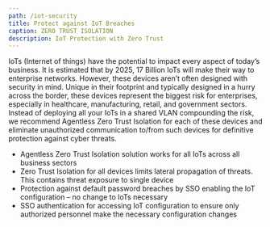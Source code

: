 ```yaml
---
path: /iot-security
title: Protect against IoT Breaches
caption: ZERO TRUST ISOLATION
description: IoT Protection with Zero Trust
---
```

IoTs (Internet of things) have the potential to impact every aspect of today’s business. It is estimated that by 2025, 17 Billion IoTs will make their way to enterprise networks. However, these devices aren’t often designed with security in mind. Unique in their footprint and typically designed in a hurry across the border, these devices represent the biggest risk for enterprises, especially in healthcare, manufacturing, retail, and government sectors. Instead of deploying all your IoTs in a shared VLAN compounding the risk, we recommend Agentless Zero Trust Isolation for each of these devices and eliminate unauthorized communication to/from such devices for definitive protection against cyber threats.

* Agentless Zero Trust Isolation solution works for all IoTs across all business sectors
* Zero Trust Isolation for all devices limits lateral propagation of threats. This contains threat exposure to single device
* Protection against default password breaches by SSO enabling the IoT configuration – no change to IoTs necessary
* SSO authentication for accessing IoT configuration to ensure only authorized personnel make the necessary configuration changes